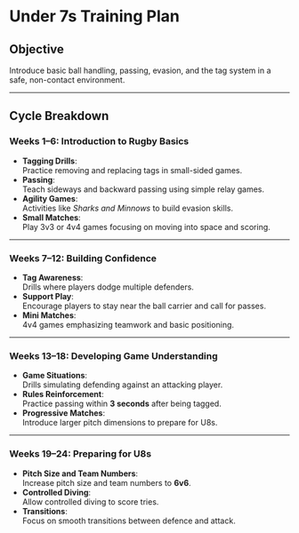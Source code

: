 # **Under 7s Training Plan**

## **Objective**
Introduce basic ball handling, passing, evasion, and the tag system in a safe, non-contact environment.

---

## **Cycle Breakdown**

### **Weeks 1–6: Introduction to Rugby Basics**
- **Tagging Drills**:  
  Practice removing and replacing tags in small-sided games.  
- **Passing**:  
  Teach sideways and backward passing using simple relay games.  
- **Agility Games**:  
  Activities like *Sharks and Minnows* to build evasion skills.  
- **Small Matches**:  
  Play 3v3 or 4v4 games focusing on moving into space and scoring.  

---

### **Weeks 7–12: Building Confidence**
- **Tag Awareness**:  
  Drills where players dodge multiple defenders.  
- **Support Play**:  
  Encourage players to stay near the ball carrier and call for passes.  
- **Mini Matches**:  
  4v4 games emphasizing teamwork and basic positioning.  

---

### **Weeks 13–18: Developing Game Understanding**
- **Game Situations**:  
  Drills simulating defending against an attacking player.  
- **Rules Reinforcement**:  
  Practice passing within **3 seconds** after being tagged.  
- **Progressive Matches**:  
  Introduce larger pitch dimensions to prepare for U8s.  

---

### **Weeks 19–24: Preparing for U8s**
- **Pitch Size and Team Numbers**:  
  Increase pitch size and team numbers to **6v6**.  
- **Controlled Diving**:  
  Allow controlled diving to score tries.  
- **Transitions**:  
  Focus on smooth transitions between defence and attack.  